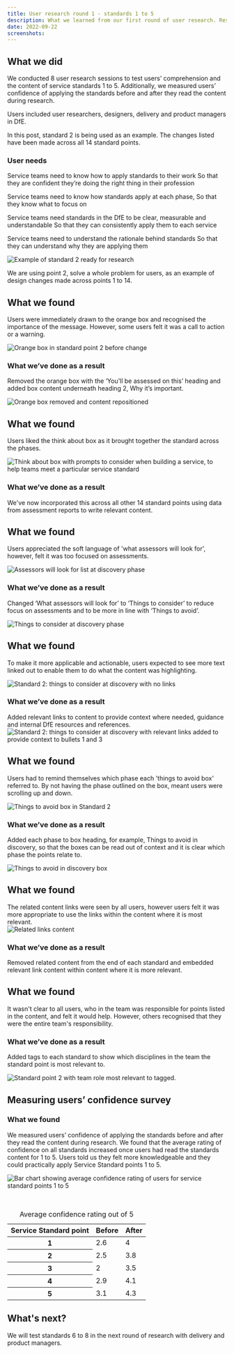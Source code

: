```yaml
---
title: User research round 1 - standards 1 to 5 
description: What we learned from our first round of user research. Research included comprehension and confidence in the service testing.
date: 2022-09-22
screenshots:
---
```


## What we did

We conducted 8 user research sessions to test users’ comprehension and the content of service standards 1 to 5. Additionally, we measured users’ confidence of applying the standards before and after they read the content during research. 

Users included user researchers, designers, delivery and product managers in DfE.

In this post, standard 2 is being used as an example. The changes listed have been made across all 14 standard points.

### User needs

Service teams need to know how to apply standards to their work
So that they are confident they’re doing the right thing in their profession

Service teams need to know how standards apply at each phase,
So that they know what to focus on

Service teams need standards in the DfE to be clear, measurable and understandable
So that they can consistently apply them to each service

Service teams need to understand the rationale behind standards
So that they can understand why they are applying them

![Example of standard 2 ready for research](/2022-09-22-screenshots/standard-2.png)

<figcaption> We are using point 2, solve a whole problem for users, as an example of design changes made across points 1 to 14.
</figcaption>


## What we found

Users were immediately drawn to the orange box and recognised the importance of the message. However, some users felt it was a call to action or a warning. 

![Orange box in standard point 2 before change](/2022-09-22-screenshots/orange-before.png)

### What we’ve done as a result

Removed the orange box with the ‘You’ll be assessed on this’ heading and added box content underneath heading 2, Why it’s important.

![Orange box removed and content repositioned](/2022-09-22-screenshots/orange-after.png)

## What we found
Users liked the think about box as it brought together the standard across the phases. 

![Think about box with prompts to consider when building a service, to help teams meet a particular service standard](/2022-09-22-screenshots/think-about.png)

### What we’ve done as a result
We've now incorporated this across all other 14 standard points using data from assessment reports to write relevant content.

## What we found
Users appreciated the soft language of 'what assessors will look for', however, felt it was too focused on assessments. 

![Assessors will look for list at discovery phase](/2022-09-22-screenshots/assessors.before.png)

### What we’ve done as a result
Changed ‘What assessors will look for’ to ‘Things to consider’ to reduce focus on assessments and to be more in line with ‘Things to avoid’.

![Things to consider at discovery phase](/2022-09-22-screenshots/consider.after.png)

## What we found
To make it more applicable and actionable, users expected to see more text linked out to enable them to do what the content was highlighting.

![Standard 2: things to consider at discovery with no links](/2022-09-22-screenshots/links-before.png)

### What we’ve done as a result
Added relevant links to content to provide context where needed, guidance and internal DfE resources and references. 
![Standard 2: things to consider at discovery with relevant links added to provide context to bullets 1 and 3](/2022-09-22-screenshots/links-after.png)

## What we found
Users had to remind themselves which phase each 'things to avoid box' referred to. By not having the phase outlined on the box, meant users were scrolling up and down. 

![Things to avoid box in Standard 2](/2022-09-22-screenshots/things-before.png)

### What we’ve done as a result
Added each phase to box heading, for example, Things to avoid in discovery, so that the boxes can be read out of context and it is clear which phase the points relate to.

![Things to avoid in discovery box](/2022-09-22-screenshots/things-after.png)

## What we found
The related content links were seen by all users, however users felt it was more appropriate to use the links within the content where it is most relevant.  
![Related links content](/2022-09-22-screenshots/related-content.png)

### What we’ve done as a result
Removed related content from the end of each standard and embedded relevant link content within content where it is more relevant.

## What we found
It wasn't clear to all users, who in the team was responsible for points listed in the content, and felt it would help. However, others recognised that they were the entire team's responsibility. 

### What we’ve done as a result
Added tags to each standard to show which disciplines in the team the standard point is most relevant to.

![Standard point 2 with team role most relevant to tagged.](/2022-09-22-screenshots/tags-added.png)


## Measuring users’ confidence survey

### What we found
We measured users’ confidence of applying the standards before and after they read the content during research. We found that the average rating of confidence on all standards increased once users had read the standards content for 1 to 5. Users told us they felt more knowledgeable and they could practically apply Service Standard points 1 to 5.

![Bar chart showing average confidence rating of users for service standard points 1 to 5](/2022-09-22-screenshots/bar-chart.png)

<br> 

<table class="govuk-table">
  <caption class="govuk-table__caption govuk-table__caption--m">Average confidence rating out of 5</caption>
  <thead class="govuk-table__head">
    <tr class="govuk-table__row">
      <th scope="col" class="govuk-table__header">Service Standard point</th>
      <th scope="col" class="govuk-table__header">Before</th>
       <th scope="col" class="govuk-table__header">After</th>
    </tr>
  </thead>
  <tbody class="govuk-table__body">
    <tr class="govuk-table__row">
      <th scope="row" class="govuk-table__header">1</th>
      <td class="govuk-table__cell">2.6</td>
      <td class="govuk-table__cell">4</td>
    </tr>
    <tr class="govuk-table__row">
      <th scope="row" class="govuk-table__header">2</th>
      <td class="govuk-table__cell">2.5</td>
      <td class="govuk-table__cell">3.8</td>
    </tr>
    <tr class="govuk-table__row">
      <th scope="row" class="govuk-table__header">3</th>
      <td class="govuk-table__cell">2</td>
      <td class="govuk-table__cell">3.5</td>
    </tr>
        <tr class="govuk-table__row">
      <th scope="row" class="govuk-table__header">4</th>
      <td class="govuk-table__cell">2.9</td>
      <td class="govuk-table__cell">4.1</td>
    </tr>
        <tr class="govuk-table__row">
      <th scope="row" class="govuk-table__header">5</th>
      <td class="govuk-table__cell">3.1</td>
      <td class="govuk-table__cell">4.3</td>
    </tr>
  </tbody>
</table>

## What's next?
We will test standards 6 to 8 in the next round of research with delivery and product managers. 








